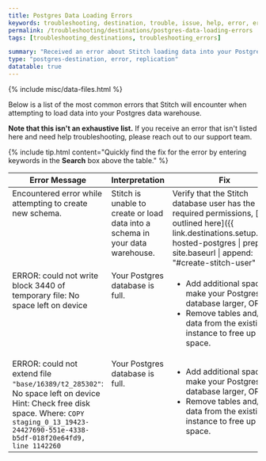 ```yaml
---
title: Postgres Data Loading Errors
keywords: troubleshooting, destination, trouble, issue, help, error, errors, postgres
permalink: /troubleshooting/destinations/postgres-data-loading-errors
tags: [troubleshooting_destinations, troubleshooting_errors]

summary: "Received an error about Stitch loading data into your Postgres data warehouse? Check out these common errors and how to resolve them."
type: "postgres-destination, error, replication"
datatable: true
---
```

{% include misc/data-files.html %}

<script>
$(document).ready(function(){

    $('table.display').DataTable( {
        paging: false,
        stateSave: true,
        searching: true
    }
        );
});
</script>

Below is a list of the most common errors that Stitch will encounter when attempting to load data into your Postgres data warehouse.

**Note that this isn't an exhaustive list.** If you receive an error that isn't listed here and need help troubleshooting, please reach out to our support team.

{% include tip.html content="Quickly find the fix for the error by entering keywords in the <strong>Search</strong> box above the table." %}

<table id="sampleTable" class="display">
   <thead>
      <tr>
         <th>Error Message</th>
         <th>Interpretation</th>
         <th>Fix</th>
      </tr>
   </thead>
   <tbody>
    <tr>
         <td width="30%; fixed" valign="top">
          Encountered error while attempting to create new schema.
         </td>
         <td valign="top">
          Stitch is unable to create or load data into a schema in your data warehouse.
         </td>
         <td valign="top" markdown="span">
          Verify that the Stitch database user has the required permissions, [as outlined here]({{ link.destinations.setup.self-hosted-postgres | prepend: site.baseurl | append: "#create-stitch-user" }}).
          </td>
      </tr>
      <tr>
         <td width="30%; fixed" valign="top">ERROR: could not write block 3440 of temporary file: No space left on device</td>
         <td valign="top">Your Postgres database is full.</td>
         <td valign="top">
        	<ul>
         	<li>Add additional space to make your Postgres database larger, OR</li>
			<li>Remove tables and/or data from the existing instance to free up disk space.</li>
			</ul>
		</td>
      </tr>
      <tr>
         <td width="30%; fixed" valign="top">ERROR: could not extend file <code>"base/16389/t2_285302"</code>: No space left on device
Hint: Check free disk space.
Where: <code>COPY staging_0_13_19423-24427690-551e-4338-b5df-018f20e64fd9, line 1142260</code></td>
         <td valign="top">Your Postgres database is full.</td>
         <td valign="top">
        	<ul>
         	<li>Add additional space to make your Postgres database larger, OR</li>
			<li>Remove tables and/or data from the existing instance to free up disk space.</li>
			</ul>
		</td>
      </tr>
   </tbody>
</table>